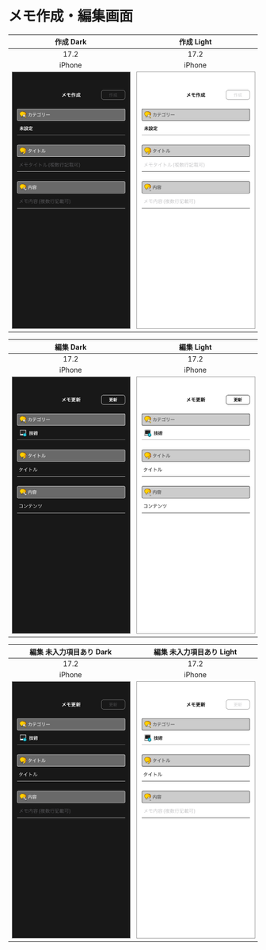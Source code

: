 # メモ作成・編集画面

|作成 Dark|作成 Light|
|:---:|:---:|
|17.2|17.2|
|iPhone|iPhone|
|<img src='../ReferenceImages_64/メモ作成・編集画面/testMemoUpdateViewController_作成_Dark_iPhone_17_2_393x852@3x.png' width='250' style='border: 1px solid #999' />|<img src='../ReferenceImages_64/メモ作成・編集画面/testMemoUpdateViewController_作成_Light_iPhone_17_2_393x852@3x.png' width='250' style='border: 1px solid #999' />|

|編集 Dark|編集 Light|
|:---:|:---:|
|17.2|17.2|
|iPhone|iPhone|
|<img src='../ReferenceImages_64/メモ作成・編集画面/testMemoUpdateViewController_編集_Dark_iPhone_17_2_393x852@3x.png' width='250' style='border: 1px solid #999' />|<img src='../ReferenceImages_64/メモ作成・編集画面/testMemoUpdateViewController_編集_Light_iPhone_17_2_393x852@3x.png' width='250' style='border: 1px solid #999' />|

|編集 未入力項目あり Dark|編集 未入力項目あり Light|
|:---:|:---:|
|17.2|17.2|
|iPhone|iPhone|
|<img src='../ReferenceImages_64/メモ作成・編集画面/testMemoUpdateViewController_編集_未入力項目あり_Dark_iPhone_17_2_393x852@3x.png' width='250' style='border: 1px solid #999' />|<img src='../ReferenceImages_64/メモ作成・編集画面/testMemoUpdateViewController_編集_未入力項目あり_Light_iPhone_17_2_393x852@3x.png' width='250' style='border: 1px solid #999' />|

